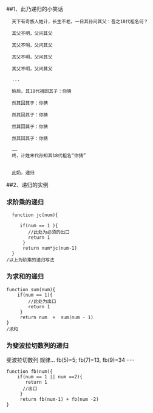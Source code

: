 ##1、此乃递归的小笑话

```
  天下有奇族人姓计，长生不老。一日其孙问其父：吾之18代祖名何？
  
  其父不明，父问其父
  
  其父不明，父问其父
  
  其父不明，父问其父
  
  其父不明，父问其父
  
  ...
  
  晌后，其18代祖回其子：你猜 
  
  然其回其子：你猜
  
  然其回其子：你猜
  
  然其回其子：你猜
  
  然其回其子：你猜
  
  ……
  终，计姓末代孙知其18代祖名“你猜”
  
  
  此奶，递归
```
##2、递归的实例
### 求阶乘的递归
```
  function jc(num){

     if(num == 1 ){
        //此处为必须的出口
        return 1
      }
      return num*jc(num-1)
  }
/以上为阶乘的递归写法
```

### 为求和的递归
```
function sum(num){
    if(num == 1){
        //此处为出口
        return 1
     }
     return num  +  sum(num - 1)
}
/求和
```
### 为斐波拉切数列的递归


斐波拉切数列
规律...
fb(5)=5;
fb(7)=13,
fb(9)=34
·····
```
function fb(num){
    if(num == 1 || num ==2){
       return 1
      //出口
     }
     return fb(num-1) + fb(num -2)
}
```


